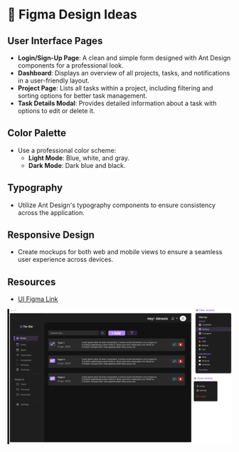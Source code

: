 # 🎨 Figma Design Ideas

## User Interface Pages

- **Login/Sign-Up Page**: A clean and simple form designed with Ant Design components for a professional look.
- **Dashboard**: Displays an overview of all projects, tasks, and notifications in a user-friendly layout.
- **Project Page**: Lists all tasks within a project, including filtering and sorting options for better task management.
- **Task Details Modal**: Provides detailed information about a task with options to edit or delete it.

## Color Palette

- Use a professional color scheme:
  - **Light Mode**: Blue, white, and gray.
  - **Dark Mode**: Dark blue and black.

## Typography

- Utilize Ant Design's typography components to ensure consistency across the application.

## Responsive Design

- Create mockups for both web and mobile views to ensure a seamless user experience across devices.

## Resources

- [UI Figma Link](https://www.figma.com/design/cLtmwFLgJHuaHdU5i5MmgW/TODO-APP?node-id=0-1&p=f&t=irrNrPrCPQ2IvNrs-0)

![UI preview](./imgs/ui_preview.png)
